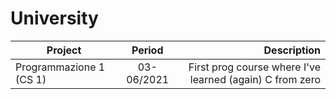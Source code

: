 # University

| Project       | Period        | Description  |
| ------------- |:-------------:| -----:|
| Programmazione 1 (CS 1)   | 03-06/2021 | First prog course where I've learned (again) C from zero |
